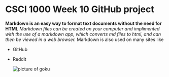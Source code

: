 # CSCI 1000 Week 10 GitHub project
**Markdown is an easy way to format text documents without the need for HTML**
*Markdown files can be created on your computer and implimented with the use of a markdown app, which converts md files to html, and can then be viewed in a web browser.*
Markdown is also used on many sites like 
- GitHub
- Reddit

  ![picture of goku](https://www.google.com/imgres?q=goku&imgurl=https%3A%2F%2Fstatic.wikia.nocookie.net%2Fdragonball%2Fimages%2Fb%2Fba%2FGoku_anime_profile.png%2Frevision%2Flatest%3Fcb%3D20240723150655&imgrefurl=https%3A%2F%2Fdragonball.fandom.com%2Fwiki%2FGoku&docid=2ap1Qw6JUD3zXM&tbnid=qu9dSCadKIL4uM&vet=12ahUKEwiio9qGiL-JAxXHMDQIHcLsEAEQM3oECBgQAA..i&w=1029&h=2037&hcb=2&ved=2ahUKEwiio9qGiL-JAxXHMDQIHcLsEAEQM3oECBgQAA)

